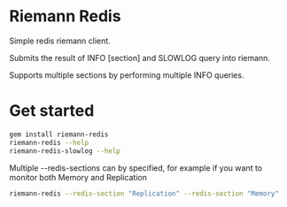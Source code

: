 Riemann Redis
=============

Simple redis riemann client.

Submits the result of INFO [section] and SLOWLOG query into riemann.

Supports multiple sections by performing multiple INFO queries.

Get started
==========

``` bash
gem install riemann-redis
riemann-redis --help
riemann-redis-slowlog --help
```

Multiple --redis-sections can by specified, for example if you want to monitor both Memory and Replication

``` bash
riemann-redis --redis-section "Replication" --redis-section "Memory"
```